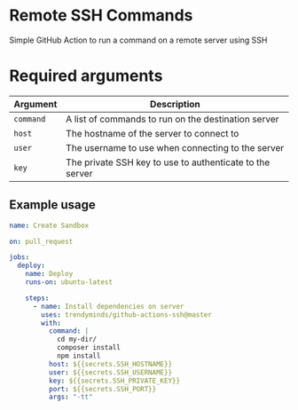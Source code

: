 # Remote SSH Commands

Simple GitHub Action to run a command on a remote server using SSH

# Required arguments

| Argument    | Description                                                                                                                                          |
|-------------|------------------------------------------------------------|
| `command`   | A list of commands to run on the destination server        |
| `host`      | The hostname of the server to connect to                   |
| `user`      | The username to use when connecting to the server          |
| `key`       | The private SSH key to use to authenticate to the server   |

## Example usage

```yml
name: Create Sandbox

on: pull_request

jobs:
  deploy:
    name: Deploy
    runs-on: ubuntu-latest

    steps:
      - name: Install dependencies on server
        uses: trendyminds/github-actions-ssh@master
        with:
          command: |
            cd my-dir/
            composer install
            npm install
          host: ${{secrets.SSH_HOSTNAME}}
          user: ${{secrets.SSH_USERNAME}}
          key: ${{secrets.SSH_PRIVATE_KEY}}
          port: ${{secrets.SSH_PORT}}
          args: "-tt"
```
